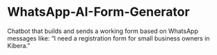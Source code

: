 # WhatsApp-AI-Form-Generator
Chatbot that builds and sends a working form based on WhatsApp messages like: “I need a registration form for small business owners in Kibera.”

